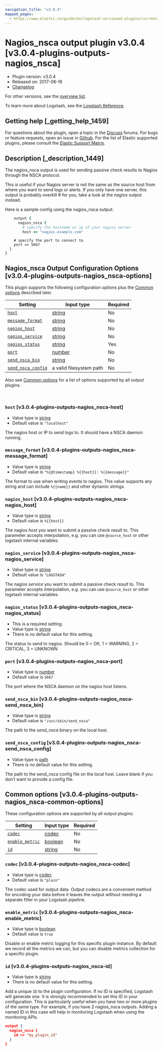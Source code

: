 ```yaml
---
navigation_title: "v3.0.4"
mapped_pages:
  - https://www.elastic.co/guide/en/logstash-versioned-plugins/current/v3.0.4-plugins-outputs-nagios_nsca.html
---
```


# Nagios_nsca output plugin v3.0.4 [v3.0.4-plugins-outputs-nagios_nsca]


* Plugin version: v3.0.4
* Released on: 2017-08-16
* [Changelog](https://github.com/logstash-plugins/logstash-output-nagios_nsca/blob/v3.0.4/CHANGELOG.md)

For other versions, see the [overview list](output-nagios_nsca-index.md).

To learn more about Logstash, see the [Logstash Reference](logstash://reference/index.md).

## Getting help [_getting_help_1459]

For questions about the plugin, open a topic in the [Discuss](http://discuss.elastic.co) forums. For bugs or feature requests, open an issue in [Github](https://github.com/logstash-plugins/logstash-output-nagios_nsca). For the list of Elastic supported plugins, please consult the [Elastic Support Matrix](https://www.elastic.co/support/matrix#matrix_logstash_plugins).


## Description [_description_1449]

The nagios_nsca output is used for sending passive check results to Nagios through the NSCA protocol.

This is useful if your Nagios server is not the same as the source host from where you want to send logs or alerts. If you only have one server, this output is probably overkill # for you, take a look at the *nagios* output instead.

Here is a sample config using the nagios_nsca output:

```ruby
    output {
      nagios_nsca {
        # specify the hostname or ip of your nagios server
        host => "nagios.example.com"
```

```
    # specify the port to connect to
    port => 5667
  }
}
```

## Nagios_nsca Output Configuration Options [v3.0.4-plugins-outputs-nagios_nsca-options]

This plugin supports the following configuration options plus the [Common options](v3-0-4-plugins-outputs-nagios_nsca.md#v3.0.4-plugins-outputs-nagios_nsca-common-options) described later.

| Setting | Input type | Required |
| --- | --- | --- |
| [`host`](v3-0-4-plugins-outputs-nagios_nsca.md#v3.0.4-plugins-outputs-nagios_nsca-host) | [string](logstash://reference/configuration-file-structure.md#string) | No |
| [`message_format`](v3-0-4-plugins-outputs-nagios_nsca.md#v3.0.4-plugins-outputs-nagios_nsca-message_format) | [string](logstash://reference/configuration-file-structure.md#string) | No |
| [`nagios_host`](v3-0-4-plugins-outputs-nagios_nsca.md#v3.0.4-plugins-outputs-nagios_nsca-nagios_host) | [string](logstash://reference/configuration-file-structure.md#string) | No |
| [`nagios_service`](v3-0-4-plugins-outputs-nagios_nsca.md#v3.0.4-plugins-outputs-nagios_nsca-nagios_service) | [string](logstash://reference/configuration-file-structure.md#string) | No |
| [`nagios_status`](v3-0-4-plugins-outputs-nagios_nsca.md#v3.0.4-plugins-outputs-nagios_nsca-nagios_status) | [string](logstash://reference/configuration-file-structure.md#string) | Yes |
| [`port`](v3-0-4-plugins-outputs-nagios_nsca.md#v3.0.4-plugins-outputs-nagios_nsca-port) | [number](logstash://reference/configuration-file-structure.md#number) | No |
| [`send_nsca_bin`](v3-0-4-plugins-outputs-nagios_nsca.md#v3.0.4-plugins-outputs-nagios_nsca-send_nsca_bin) | [string](logstash://reference/configuration-file-structure.md#string) | No |
| [`send_nsca_config`](v3-0-4-plugins-outputs-nagios_nsca.md#v3.0.4-plugins-outputs-nagios_nsca-send_nsca_config) | a valid filesystem path | No |

Also see [Common options](v3-0-4-plugins-outputs-nagios_nsca.md#v3.0.4-plugins-outputs-nagios_nsca-common-options) for a list of options supported by all output plugins.

 

### `host` [v3.0.4-plugins-outputs-nagios_nsca-host]

* Value type is [string](logstash://reference/configuration-file-structure.md#string)
* Default value is `"localhost"`

The nagios host or IP to send logs to. It should have a NSCA daemon running.


### `message_format` [v3.0.4-plugins-outputs-nagios_nsca-message_format]

* Value type is [string](logstash://reference/configuration-file-structure.md#string)
* Default value is `"%{@timestamp} %{{host}}: %{{message}}"`

The format to use when writing events to nagios. This value supports any string and can include `%{{name}}` and other dynamic strings.


### `nagios_host` [v3.0.4-plugins-outputs-nagios_nsca-nagios_host]

* Value type is [string](logstash://reference/configuration-file-structure.md#string)
* Default value is `%{{host}}`

The nagios *host* you want to submit a passive check result to. This parameter accepts interpolation, e.g. you can use `@source_host` or other logstash internal variables.


### `nagios_service` [v3.0.4-plugins-outputs-nagios_nsca-nagios_service]

* Value type is [string](logstash://reference/configuration-file-structure.md#string)
* Default value is `"LOGSTASH"`

The nagios *service* you want to submit a passive check result to. This parameter accepts interpolation, e.g. you can use `@source_host` or other logstash internal variables.


### `nagios_status` [v3.0.4-plugins-outputs-nagios_nsca-nagios_status]

* This is a required setting.
* Value type is [string](logstash://reference/configuration-file-structure.md#string)
* There is no default value for this setting.

The status to send to nagios. Should be 0 = OK, 1 = WARNING, 2 = CRITICAL, 3 = UNKNOWN


### `port` [v3.0.4-plugins-outputs-nagios_nsca-port]

* Value type is [number](logstash://reference/configuration-file-structure.md#number)
* Default value is `5667`

The port where the NSCA daemon on the nagios host listens.


### `send_nsca_bin` [v3.0.4-plugins-outputs-nagios_nsca-send_nsca_bin]

* Value type is [string](logstash://reference/configuration-file-structure.md#string)
* Default value is `"/usr/sbin/send_nsca"`

The path to the *send_nsca* binary on the local host.


### `send_nsca_config` [v3.0.4-plugins-outputs-nagios_nsca-send_nsca_config]

* Value type is [path](logstash://reference/configuration-file-structure.md#path)
* There is no default value for this setting.

The path to the send_nsca config file on the local host. Leave blank if you don’t want to provide a config file.



## Common options [v3.0.4-plugins-outputs-nagios_nsca-common-options]

These configuration options are supported by all output plugins:

| Setting | Input type | Required |
| --- | --- | --- |
| [`codec`](v3-0-4-plugins-outputs-nagios_nsca.md#v3.0.4-plugins-outputs-nagios_nsca-codec) | [codec](logstash://reference/configuration-file-structure.md#codec) | No |
| [`enable_metric`](v3-0-4-plugins-outputs-nagios_nsca.md#v3.0.4-plugins-outputs-nagios_nsca-enable_metric) | [boolean](logstash://reference/configuration-file-structure.md#boolean) | No |
| [`id`](v3-0-4-plugins-outputs-nagios_nsca.md#v3.0.4-plugins-outputs-nagios_nsca-id) | [string](logstash://reference/configuration-file-structure.md#string) | No |

### `codec` [v3.0.4-plugins-outputs-nagios_nsca-codec]

* Value type is [codec](logstash://reference/configuration-file-structure.md#codec)
* Default value is `"plain"`

The codec used for output data. Output codecs are a convenient method for encoding your data before it leaves the output without needing a separate filter in your Logstash pipeline.


### `enable_metric` [v3.0.4-plugins-outputs-nagios_nsca-enable_metric]

* Value type is [boolean](logstash://reference/configuration-file-structure.md#boolean)
* Default value is `true`

Disable or enable metric logging for this specific plugin instance. By default we record all the metrics we can, but you can disable metrics collection for a specific plugin.


### `id` [v3.0.4-plugins-outputs-nagios_nsca-id]

* Value type is [string](logstash://reference/configuration-file-structure.md#string)
* There is no default value for this setting.

Add a unique `ID` to the plugin configuration. If no ID is specified, Logstash will generate one. It is strongly recommended to set this ID in your configuration. This is particularly useful when you have two or more plugins of the same type. For example, if you have 2 nagios_nsca outputs. Adding a named ID in this case will help in monitoring Logstash when using the monitoring APIs.

```json
output {
  nagios_nsca {
    id => "my_plugin_id"
  }
}
```



